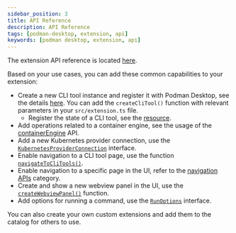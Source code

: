 ```yaml
---
sidebar_position: 3
title: API Reference
description: API Reference
tags: [podman-desktop, extension, api]
keywords: [podman desktop, extension, api]
---
```


The extension API reference is located [here](/api).

Based on your use cases, you can add these common capabilities to your extension:

- Create a new CLI tool instance and register it with Podman Desktop, see the details [here](/api/@podman-desktop/namespaces/cli/functions/createCliTool). You can add the `createCliTool()` function with relevant parameters in your `src/extension.ts` file.
  - Register the state of a CLI tool, see the [resource](/api/type-aliases/CliToolState).
- Add operations related to a container engine, see the usage of the [containerEngine](/api/@podman-desktop/namespaces/containerEngine) API.
- Add a new Kubernetes provider connection, use the [`KubernetesProviderConnection`](/api/interfaces/KubernetesProviderConnection) interface.
- Enable navigation to a CLI tool page, use the function [`navigateToCliTools()`](/api/@podman-desktop/namespaces/navigation/functions/navigateToCliTools).
- Enable navigation to a specific page in the UI, refer to the [navigation APIs](/api/@podman-desktop/namespaces/navigation) category.
- Create and show a new webview panel in the UI, use the [`createWebviewPanel()`](/api/@podman-desktop/namespaces/window/functions/createWebviewPanel) function.
- Add options for running a command, use the [`RunOptions`](/api/interfaces/RunOptions) interface.

You can also create your own custom extensions and add them to the catalog for others to use.
